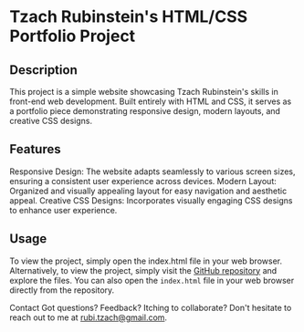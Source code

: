 # Tzach Rubinstein's HTML/CSS Portfolio Project

## Description
This project is a simple website showcasing Tzach Rubinstein's skills in front-end web development. Built entirely with HTML and CSS, it serves as a portfolio piece demonstrating responsive design, modern layouts, and creative CSS designs.

## Features
Responsive Design: The website adapts seamlessly to various screen sizes, ensuring a consistent user experience across devices.
Modern Layout: Organized and visually appealing layout for easy navigation and aesthetic appeal.
Creative CSS Designs: Incorporates visually engaging CSS designs to enhance user experience.
## Usage
To view the project, simply open the index.html file in your web browser. Alternatively, to view the project, simply visit the [GitHub repository](https://github.com/Tzach-R/Tzach-Rubinstein-Html-and-Css-Project) and explore the files. You can also open the `index.html` file in your web browser directly from the repository.

Contact
Got questions? Feedback? Itching to collaborate? Don't hesitate to reach out to me at rubi.tzach@gmail.com.

